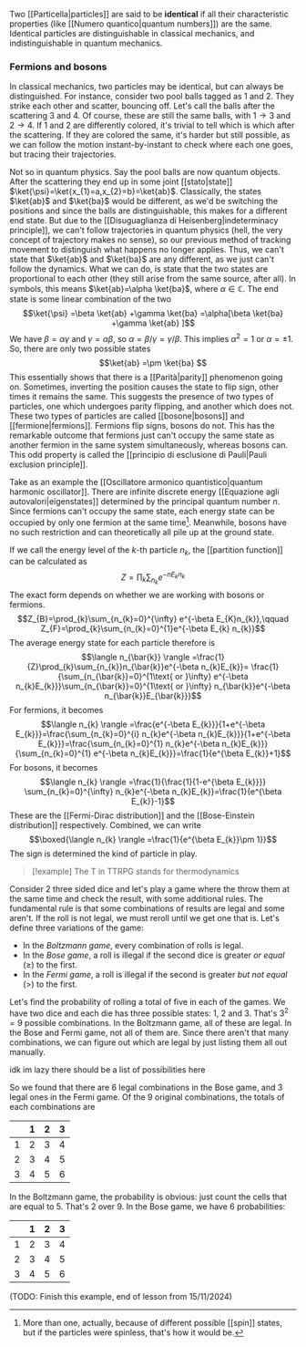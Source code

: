 Two [[Particella|particles]] are said to be **identical** if all their characteristic properties (like [[Numero quantico|quantum numbers]]) are the same. Identical particles are distinguishable in classical mechanics, and indistinguishable in quantum mechanics.
### Fermions and bosons
In classical mechanics, two particles may be identical, but can always be distinguished. For instance, consider two pool balls tagged as 1 and 2. They strike each other and scatter, bouncing off. Let's call the balls after the scattering 3 and 4. Of course, these are still the same balls, with $1\to 3$ and $2\to 4$. If 1 and 2 are differently colored, it's trivial to tell which is which after the scattering. If they are colored the same, it's harder but still possible, as we can follow the motion instant-by-instant to check where each one goes, but tracing their trajectories.

Not so in quantum physics. Say the pool balls are now quantum objects. After the scattering they end up in some joint [[stato|state]] $\ket{\psi}=\ket{x_{1}=a,x_{2}=b}=\ket{ab}$. Classically, the states $\ket{ab}$ and $\ket{ba}$ would be different, as we'd be switching the positions and since the balls are distinguishable, this makes for a different end state. But due to the [[Disuguaglianza di Heisenberg|indeterminacy principle]], we can't follow trajectories in quantum physics (hell, the very concept of trajectory makes no sense), so our previous method of tracking movement to distinguish what happens no longer applies. Thus, we can't state that $\ket{ab}$ and $\ket{ba}$ are any different, as we just can't follow the dynamics. What we can do, is state that the two states are proportional to each other (they still arise from the same source, after all). In symbols, this means $\ket{ab}=\alpha \ket{ba}$, where $\alpha \in \mathbb{C}$. The end state is some linear combination of the two
$$\ket{\psi} =\beta \ket{ab} +\gamma \ket{ba} =\alpha[\beta \ket{ba} +\gamma \ket{ab} ]$$
We have $\beta=\alpha \gamma$ and $\gamma=\alpha \beta$, so $\alpha=\beta/\gamma=\gamma/\beta$. This implies $\alpha^{2}=1$ or $\alpha=\pm 1$. So, there are only two possible states
$$\ket{ab} =\pm \ket{ba} $$
This essentially shows that there is a [[Parità|parity]] phenomenon going on. Sometimes, inverting the position causes the state to flip sign, other times it remains the same. This suggests the presence of two types of particles, one which undergoes parity flipping, and another which does not. These two types of particles are called [[bosone|bosons]] and [[fermione|fermions]]. Fermions flip signs, bosons do not. This has the remarkable outcome that fermions just can't occupy the same state as another fermion in the same system simultaneously, whereas bosons can. This odd property is called the [[principio di esclusione di Pauli|Pauli exclusion principle]].

Take as an example the [[Oscillatore armonico quantistico|quantum harmonic oscillator]]. There are infinite discrete energy [[Equazione agli autovalori|eigenstates]] determined by the principal quantum number $n$. Since fermions can't occupy the same state, each energy state can be occupied by only one fermion at the same time[^1]. Meanwhile, bosons have no such restriction and can theoretically all pile up at the ground state.

If we call the energy level of the $k$-th particle $n_{k}$, the [[partition function]] can be calculated as
$$Z=\prod_{k}\sum_{n_{k}}e^{-nE_{k}n_{k}}$$
The exact form depends on whether we are working with bosons or fermions.
$$Z_{B}=\prod_{k}\sum_{n_{k}=0}^{\infty} e^{-\beta E_{K}n_{k}},\qquad Z_{F}=\prod_{k}\sum_{n_{k}=0}^{1}e^{-\beta E_{k} n_{k}}$$
The average energy state for each particle therefore is
$$\langle n_{\bar{k}} \rangle =\frac{1}{Z}\prod_{k}\sum_{n_{k}}n_{\bar{k}}e^{-\beta n_{k}E_{k}}= \frac{1}{\sum_{n_{\bar{k}}=0}^{1\text{ or }\infty} e^{-\beta n_{k}E_{k}}}\sum_{n_{\bar{k}}=0}^{1\text{ or }\infty} n_{\bar{k}}e^{-\beta n_{\bar{k}}E_{\bar{k}}}$$
For fermions, it becomes
$$\langle n_{k} \rangle =\frac{e^{-\beta E_{k}}}{1+e^{-\beta E_{k}}}=\frac{\sum_{n_{k}=0}^{i} n_{k}e^{-\beta n_{k}E_{k}}}{1+e^{-\beta E_{k}}}=\frac{\sum_{n_{k}=0}^{1} n_{k}e^{-\beta n_{k}E_{k}}}{\sum_{n_{k}=0}^{1} e^{-\beta n_{k}E_{k}}}=\frac{1}{e^{\beta E_{k}}+1}$$
For bosons, it becomes
$$\langle n_{k} \rangle =\frac{1}{\frac{1}{1-e^{\beta E_{k}}}} \sum_{n_{k}=0}^{\infty} n_{k}e^{-\beta n_{k}E_{k}}=\frac{1}{e^{\beta E_{k}}-1}$$
These are the [[Fermi-Dirac distribution]] and the [[Bose-Einstein distribution]] respectively. Combined, we can write
$$\boxed{\langle n_{k} \rangle =\frac{1}{e^{\beta E_{k}}\pm 1}}$$
The sign is determined the kind of particle in play.

> [!example] The T in TTRPG stands for thermodynamics

Consider 2 three sided dice and let's play a game where the throw them at the same time and check the result, with some additional rules. The fundamental rule is that some combinations of results are legal and some aren't. If the roll is not legal, we must reroll until we get one that is. Let's define three variations of the game:
- In the *Boltzmann game*, every combination of rolls is legal.
- In the *Bose game*, a roll is illegal if the second dice is greater *or equal* ($\geq$) to the first.
- In the *Fermi game*, a roll is illegal if the second is greater *but not equal* ($>$) to the first.

Let's find the probability of rolling a total of five in each of the games. We have two dice and each die has three possible states: 1, 2 and 3. That's $3^{2}=9$ possible combinations. In the Boltzmann game, all of these are legal. In the Bose and Fermi game, not all of them are. Since there aren't that many combinations, we can figure out which are legal by just listing them all out manually. 

idk im lazy there should be a list of possibilities here

So we found that there are 6 legal combinations in the Bose game, and 3 legal ones in the Fermi game. Of the 9 original combinations, the totals of each combinations are

|     | 1   | 2   | 3   |
| --- | --- | --- | --- |
| 1   | 2   | 3   | 4   |
| 2   | 3   | 4   | 5   |
| 3   | 4   | 5   | 6   |

In the Boltzmann game, the probability is obvious: just count the cells that are equal to 5. That's 2 over 9. In the Bose game, we have 6 probabilities:

|     | 1   | 2   | 3   |
| --- | --- | --- | --- |
| 1   | 2   | 3   | 4   |
| 2   | 3   | 4   | 5   |
| 3   | 4   | 5   | 6   |

(TODO: Finish this example, end of lesson from 15/11/2024)

[^1]: More than one, actually, because of different possible [[spin]] states, but if the particles were spinless, that's how it would be.